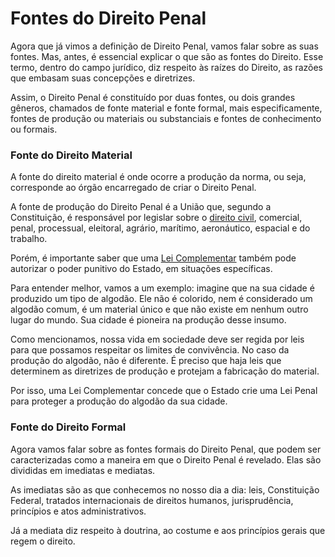 # Fontes do Direito Penal

Agora que já vimos a definição de Direito Penal, vamos falar sobre as suas fontes. Mas, antes, é essencial explicar o que são as fontes do Direito. Esse termo, dentro do campo jurídico, diz respeito às raízes do Direito, as razões que embasam suas concepções e diretrizes.

Assim, o Direito Penal é constituído por duas fontes, ou dois grandes gêneros, chamados de fonte material e fonte formal, mais especificamente, fontes de produção ou materiais ou substanciais e fontes de conhecimento ou formais.



### Fonte do Direito Material

A fonte do direito material é onde ocorre a produção da norma, ou seja, corresponde ao órgão encarregado de criar o Direito Penal.

A fonte de produção do Direito Penal é a União que, segundo a Constituição, é responsável por legislar sobre o [direito civil](https://blog.grancursosonline.com.br/direito-civil/), comercial, penal, processual, eleitoral, agrário, marítimo, aeronáutico, espacial e do trabalho.

Porém, é importante saber que uma [Lei Complementar](https://blog.grancursosonline.com.br/leis-complementares/) também pode autorizar o poder punitivo do Estado, em situações específicas.

Para entender melhor, vamos a um exemplo: imagine que na sua cidade é produzido um tipo de algodão. Ele não é colorido, nem é considerado um algodão comum, é um material único e que não existe em nenhum outro lugar do mundo. Sua cidade é pioneira na produção desse insumo.

Como mencionamos, nossa vida em sociedade deve ser regida por leis para que possamos respeitar os limites de convivência. No caso da produção do algodão, não é diferente. É preciso que haja leis que determinem as diretrizes de produção e protejam a fabricação do material.

Por isso, uma Lei Complementar concede que o Estado crie uma Lei Penal para proteger a produção do algodão da sua cidade.



### Fonte do Direito Formal

Agora vamos falar sobre as fontes formais do Direito Penal, que podem ser caracterizadas como a maneira em que o Direito Penal é revelado. Elas são divididas em imediatas e mediatas.

As imediatas são as que conhecemos no nosso dia a dia: leis, Constituição Federal, tratados internacionais de direitos humanos, jurisprudência, princípios e atos administrativos.

Já a mediata diz respeito à doutrina, ao costume e aos princípios gerais que regem o direito.
